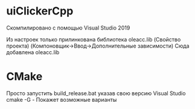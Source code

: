 # uiClickerCpp
Скомпилировано с помощью Visual Studio 2019

Из настроек только прилинкована библиотека oleacc.lib
(Свойство проекта) (Компоновщик->Ввод->Дополнительные зависимости) Сюда добавлена 
oleacc.lib

# CMake
Просто запустить build_release.bat указав свою версию Visual Studio
cmake -G - Покажет возможные варианты